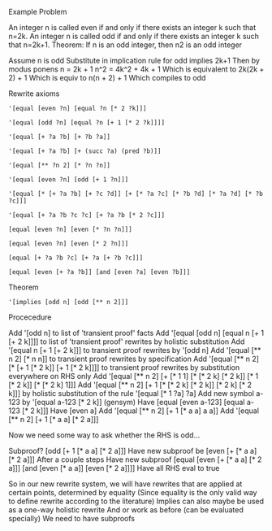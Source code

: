 Example Problem

An integer n is called even if and only if there exists
an integer k such that n=2k.
An integer n is called odd if and only if there exists an integer
k such that n=2k+1.
Theorem: If n is an odd integer, then n2 is an odd integer

Assume n is odd
Substitute in implication rule for odd implies 2k+1
Then by modus ponens n = 2k + 1
n^2 = 4k^2 + 4k + 1
Which is equivalent to 2k(2k + 2) + 1
Which is equiv to n(n + 2) + 1
Which compiles to odd



Rewrite axioms

```
'[equal [even ?n] [equal ?n [* 2 ?k]]]

'[equal [odd ?n] [equal ?n [+ 1 [* 2 ?k]]]]

'[equal [+ ?a ?b] [+ ?b ?a]]

'[equal [+ ?a ?b] [+ (succ ?a) (pred ?b)]]

'[equal [** ?n 2] [* ?n ?n]]

'[equal [even ?n] [odd [+ 1 ?n]]]

'[equal [* [+ ?a ?b] [+ ?c ?d]] [+ [* ?a ?c] [* ?b ?d] [* ?a ?d] [* ?b ?c]]]

'[equal [+ ?a ?b ?c ?c] [+ ?a ?b [* 2 ?c]]]

[equal [even ?n] [even [* ?n ?n]]]

[equal [even ?n] [even [* 2 ?n]]]

[equal [+ ?a ?b ?c] [+ ?a [+ ?b ?c]]]

[equal [even [+ ?a ?b]] [and [even ?a] [even ?b]]]
```

Theorem

```
'[implies [odd n] [odd [** n 2]]]
```

Procecedure

Add '[odd n] to list of 'transient proof' facts
Add '[equal [odd n] [equal n [+ 1 [+ 2 k]]]] to list of 'transient proof' rewrites by holistic substitution
Add '[equal n [+ 1 [+ 2 k]]] to transient proof rewrites by '[odd n]
Add '[equal [** n 2] [* n n]] to transient proof rewrites by specification
Add '[equal [** n 2] [* [+ 1 [* 2 k]] [+ 1 [* 2 k]]]] to transient proof rewrites by substitution everywhere on RHS only
Add '[equal [** n 2] [+ [* 1 1] [* [* 2 k] [* 2 k]] [* 1 [* 2 k]] [* [* 2 k] 1]]]
Add '[equal [** n 2] [+ 1 [* [* 2 k] [* 2 k]] [* 2 k] [* 2 k]]] by holistic substitution of the rule '[equal [* 1 ?a] ?a]
Add new symbol a-123 by '[equal a-123 [* 2 k]] (gensym)
Have [equal [even a-123] [equal a-123 [* 2 k]]]
Have [even a]
Add '[equal [** n 2] [+ 1 [* a a] a a]]
Add '[equal [** n 2] [+ 1 [* a a] [* 2 a]]]

Now we need some way to ask whether the RHS is odd...

Subproof? [odd [+ 1 [* a a] [* 2 a]]]
Have new subproof be [even [+ [* a a] [* 2 a]]] After a couple steps
Have new subproof [equal [even [+ [* a a] [* 2 a]]] [and [even [* a a]] [even [* 2 a]]]]
Have all RHS eval to true

So in our new rewrite system, we will have rewrites that are applied at certain points, determined by equality (Since equality is the only valid way to define rewrite according to the literature)
Implies can also maybe be used as a one-way holistic rewrite
And or work as before (can be evaluated specially)
We need to have subproofs

